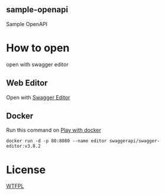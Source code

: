 sample-openapi
----------

Sample OpenAPI 

# How to open

open with swagger editor

## Web Editor

Open with [Swagger Editor](https://editor.swagger.io/)

## Docker
Run this command on [Play with docker](https://labs.play-with-docker.com/)

```
docker run -d -p 80:8080 --name editor swaggerapi/swagger-editor:v3.8.2
```

# License

[WTFPL](http://www.wtfpl.net/about/)

